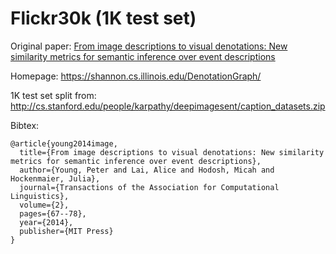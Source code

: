 # Flickr30k (1K test set)

Original paper: [From image descriptions to visual denotations: New similarity metrics for semantic inference over event descriptions](https://aclanthology.org/Q14-1006)

Homepage: https://shannon.cs.illinois.edu/DenotationGraph/

1K test set split from: http://cs.stanford.edu/people/karpathy/deepimagesent/caption_datasets.zip

Bibtex:
```
@article{young2014image,
  title={From image descriptions to visual denotations: New similarity metrics for semantic inference over event descriptions},
  author={Young, Peter and Lai, Alice and Hodosh, Micah and Hockenmaier, Julia},
  journal={Transactions of the Association for Computational Linguistics},
  volume={2},
  pages={67--78},
  year={2014},
  publisher={MIT Press}
}
```